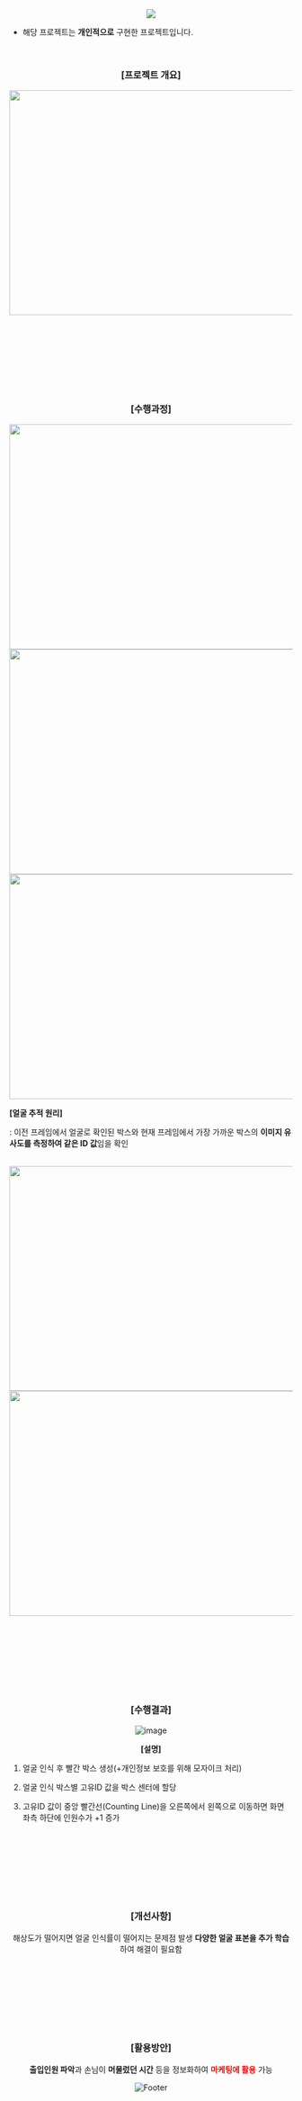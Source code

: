 <div align="center">
  
  <img src="https://capsule-render.vercel.app/api?type=waving&color=gradient&height=200&section=header&text=FaceDetection_Counting&fontSize=50" />
  
</div>

  * 해당 프로젝트는 **개인적으로** 구현한 프로젝트입니다.

  <br/>

<div align="center">
  
  ### [프로젝트 개요]
  <img src=https://user-images.githubusercontent.com/37567501/174423209-69e83f82-3846-48f3-901e-20f40ec46e4a.png width="850" height="400"/>
  
  <br/><br/>
  ---
  <br/><br/>
  
  ### [수행과정]
  <img src=https://user-images.githubusercontent.com/37567501/174423407-225cb43d-5391-4ab0-a683-4f7103b216e2.png width="850" height="400"/>
  <img src=https://user-images.githubusercontent.com/37567501/174423431-e9cee59c-03d2-4f51-8b43-2c32080a8302.png width="850" height="400"/>
  <img src=https://user-images.githubusercontent.com/37567501/174423454-cbe9b891-a6cd-42a9-b86a-35492775015d.png width="850" height="400"/>
  
</div>

  **[얼굴 추적 원리]**
  
  : 이전 프레임에서 얼굴로 확인된 박스와 현재 프레임에서 가장 가까운 박스의 **이미지 유사도를 측정하여 같은 ID 값**임을 확인
  
  <br/>
  
<div align="center">
  
  <img src=https://user-images.githubusercontent.com/37567501/174423481-ec3adad0-9679-4b84-84c8-9161bceda2a3.png width="850" height="400"/>
  <img src=https://user-images.githubusercontent.com/37567501/174423497-2e09a048-1abf-4d35-a05b-47c2ee5b1819.png width="850" height="400"/>
  
  <br/><br/>
  ---
  <br/><br/>
  
  ### [수행결과]
  ![image](https://user-images.githubusercontent.com/37567501/174423552-53b2ac8b-fc58-4b81-90f5-f27023fcc6cd.png)
  
  **[설명]**
</div>

1. 얼굴 인식 후 빨간 박스 생성(+개인정보 보호를 위해 모자이크 처리)

2. 얼굴 인식 박스별 고유ID 값을 박스 센터에 할당

3. 고유ID 값이 중앙 빨간선(Counting Line)을 오른쪽에서 왼쪽으로 이동하면 화면 좌측 하단에 인원수가 +1 증가

<div align="center">
  
  <br/><br/>
  ---
  <br/><br/>
  
  ### [개선사항]
  해상도가 떨어지면 얼굴 인식률이 떨어지는 문제점 발생 **다양한 얼굴 표본을 추가 학습**하여 해결이 필요함
    
  <br/><br/>
  ---
  <br/><br/>
    
  ### [활용방안]
  **출입인원 파악**과 손님이 **머물렀던 시간** 등을 정보화하여 <span style="color:red">**마케팅에 활용**</span> 가능
  
  
  ![Footer](https://capsule-render.vercel.app/api?type=waving&color=gradient&height=200&section=footer)
</div>
